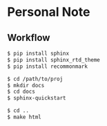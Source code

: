 # Personal Note

## Workflow

```sh
$ pip install sphinx
$ pip install sphinx_rtd_theme
$ pip install recommonmark
```

```sh
$ cd /path/to/proj
$ mkdir docs
$ cd docs
$ sphinx-quickstart
```

```sh
$ cd ..
$ make html
```
